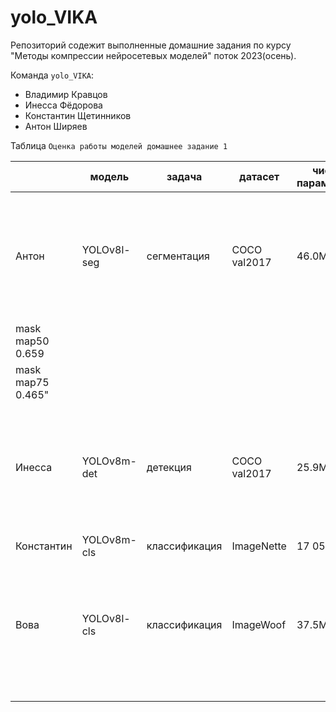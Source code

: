 # yolo_VIKA

Репозиторий содежит выполненные домашние задания по курсу "Методы компрессии нейросетевых моделей" поток 2023(осень).

Команда `yolo_VIKA`:
* Владимир Кравцов
* Инесса Фёдорова 
* Константин Щетинников
* Антон Ширяев

Таблица `Оценка работы моделей домашнее задание 1`

|                    | модель      | задача         | датасет      | число параметров | вес модели | девайс      | RAM            | время инференса                                                                            | целевая метрика                |
|--------------------|-------------|----------------|--------------|------------------|------------|-------------|----------------|--------------------------------------------------------------------------------------------|--------------------------------|
| Антон              | YOLOv8l-seg | сегментация    | COCO val2017 | 46.0M            | 88.1mb     | nvidia A10  |                | 0.1ms preprocess, 9.1ms inference, 0.4ms postprocess per images at shape (1, 3, 640, 640)  | "mask map50-95 0.431           |
| mask map50 0.659   |             |                |              |                  |            |             |                |                                                                                            |                                |
| mask map75 0.465"  |             |                |              |                  |            |             |                |                                                                                            |                                |
| Инесса             | YOLOv8m-det | детекция       | COCO val2017 | 25.9M            | 52.12mb    | mps         | 98.94 mb       | 1.9ms preprocess, 217.3ms inference, 0.9ms postprocess per image at shape (1, 3, 640, 480) | map0.5 0.521 map0.95 0.371     |
| Константин         | YOLOv8m-cls | классификация  | ImageNette   | 17 053 336       | 32,6 МБ    | colab+GPU   |                |                                                                                            |                                |
| Вова               | YOLOv8l-cls | классификация  | ImageWoof    | 37.5M            | 72.6Mb     | nvidia A100 | 1548Mb (vram)  | 1.3ms preprocess, 0.3ms inference, 0.0ms postprocess per image at shape (1, 3, 224, 224)   | acc top1 0.925; acc top5 0.995 |
|                    |             |                |              |                  |            |             |                |                                                                                            |                                |
|                    |             |                |              |                  |            |             |                |                                                                                            |                                |
|                    |             |                |              |                  |            |             |                |                                                                                            |                                |

